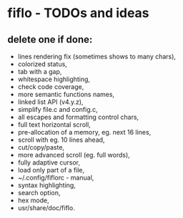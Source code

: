 # fiflo - TODOs and ideas
## delete one if done:
- lines rendering fix (sometimes shows to many chars),
- colorized status,
- tab with a gap,
- whitespace highlighting,
- check code coverage,
- more semantic functions names,
- linked list API (v4.y.z),
- simplify file.c and config.c,
- all escapes and formatting control chars,
- full text horizontal scroll,
- pre-allocation of a memory, eg. next 16 lines,
- scroll with eg. 10 lines ahead,
- cut/copy/paste,
- more advanced scroll (eg. full words),
- fully adaptive cursor,
- load only part of a file,
- ~/.config/fiflorc - manual,
- syntax highlighting,
- search option,
- hex mode,
- usr/share/doc/fiflo.
